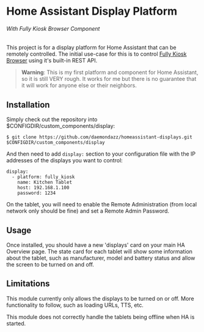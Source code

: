 # Home Assistant Display Platform

###### With Fully Kiosk Browser Component

This project is for a display platform for Home Assistant that can be remotely
controlled. The initial use-case for this is to control [Fully Kiosk
Browser](http://www.ozerov.de/fully-kiosk-browser/) using it's built-in REST
API.

> **Warning**: This is my first platform and component for Home Assistant, so
> it is still VERY rough. It works for me but there is no guarantee that it
> will work for anyone else or their neighbors.

## Installation

Simply check out the repository into $CONFIGDIR/custom_components/display:

```
$ git clone https://github.com/daemondazz/homeassistant-displays.git $CONFIGDIR/custom_components/display
```

And then need to add `display:` section to your configuration file with the IP
addresses of the displays you want to control:

```
display:
  - platform: fully_kiosk
    name: Kitchen Tablet
    host: 192.168.1.100
    password: 1234
```

On the tablet, you will need to enable the Remote Administration (from local
network only should be fine) and set a Remote Admin Password.

## Usage

Once installed, you should have a new 'displays' card on your main HA Overview
page. The state card for each tablet will show some information about the
tablet, such as manufacturer, model and battery status and allow the screen to
be turned on and off.

## Limitations

This module currently only allows the displays to be turned on or off. More
functionality to follow, such as loading URLs, TTS, etc.

This module does not correctly handle the tablets being offline when HA is
started.
